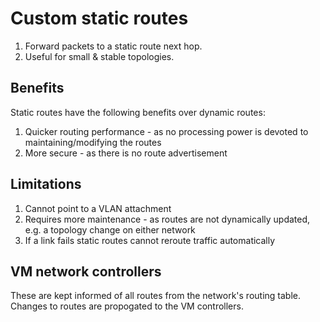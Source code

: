 # Custom static routes
1. Forward packets to a static route next hop.
1. Useful for small & stable topologies.

## Benefits
Static routes have the following benefits over dynamic routes:
1. Quicker routing performance - as no processing power is devoted to maintaining/modifying the routes
1. More secure - as there is no route advertisement

## Limitations
1. Cannot point to a VLAN attachment
1. Requires more maintenance - as routes are not dynamically updated, e.g. a topology change on either network
1. If a link fails static routes cannot reroute traffic automatically

## VM network controllers
These are kept informed of all routes from the network's routing table.
Changes to routes are propogated to the VM controllers.


